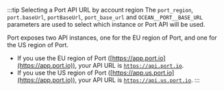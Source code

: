 :::tip Selecting a Port API URL by account region
The `port_region`, `port.baseUrl`, `portBaseUrl`, `port_base_url` and `OCEAN__PORT__BASE_URL` parameters are used to select which instance or Port API will be used.

Port exposes two API instances, one for the EU region of Port, and one for the US region of Port.

- If you use the EU region of Port ([https://app.port.io](https://app.port.io)), your API URL is [`https://api.port.io`](https://api.getport.io).
- If you use the US region of Port ([https://app.us.port.io](https://app.port.io)), your API URL is [`https://api.us.port.io`](https://api.us.getport.io).
:::